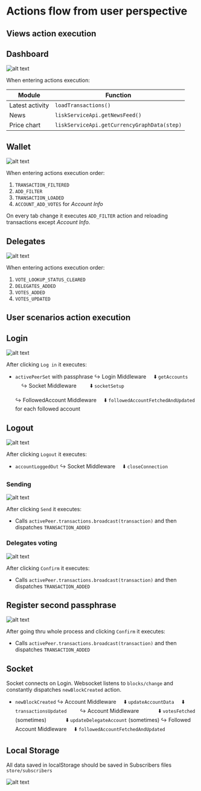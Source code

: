 # Actions flow from user perspective
## Views action execution

## Dashboard
![alt text](assets/dashboard_screen.png "Dashboard Screen")

When entering actions execution:

| Module          |                    Function                 |
| --------------- |---------------------------------------------|
| Latest activity | `loadTransactions()`                        |
| News            | `liskServiceApi.getNewsFeed()`              |
| Price chart     | `liskServiceApi.getCurrencyGraphData(step)` |


## Wallet
![alt text](assets/wallet_screen.png "Wallet Screen")

When entering actions execution order:

1. `TRANSACTION_FILTERED`
2. `ADD_FILTER`
3. `TRANSACTION_LOADED`
4. `ACCOUNT_ADD_VOTES` for *Account Info*

On every tab change it executes `ADD_FILTER` action and reloading transactions except *Account Info*.

## Delegates
![alt text](assets/delegates_screen.png "Delegates Screen")


When entering actions execution order:

1. `VOTE_LOOKUP_STATUS_CLEARED`
2. `DELEGATES_ADDED`
3. `VOTES_ADDED`
4. `VOTES_UPDATED`

## User scenarios action execution

## Login
![alt text](assets/login_screen.png "Login Screen")

After clicking `Log in` it executes:
- `activePeerSet` with passphrase
  ↪️ Login Middleware
  &nbsp;&nbsp;&nbsp;&nbsp;⬇️ `getAccounts`
  &nbsp;&nbsp;&nbsp;&nbsp;↪️ Socket Middleware
  &nbsp;&nbsp;&nbsp;&nbsp;&nbsp;&nbsp;&nbsp;&nbsp;⬇️ `socketSetup`

  ↪️ FollowedAccount Middleware
  &nbsp;&nbsp;&nbsp;&nbsp;⬇️ `followedAccountFetchedAndUpdated` for each followed account


## Logout
![alt text](assets/delegates_screen.png "Logout Screen")

After clicking `Logout` it executes:

- `accountLoggedOut`
  ↪️ Socket Middleware
  &nbsp;&nbsp;&nbsp;&nbsp;⬇️ `closeConnection`


### Sending
![alt text](assets/send_screen.png "Sending Screen")


After clicking `Send` it executes:
- Calls `activePeer.transactions.broadcast(transaction)` and then dispatches `TRANSACTION_ADDED`


### Delegates voting
![alt text](assets/voting_confirm_screen.png "Voting Screen")


After clicking `Confirm` it executes:
- Calls `activePeer.transactions.broadcast(transaction)` and then dispatches `TRANSACTION_ADDED`

## Register second passphrase
![alt text](assets/register_second_passphrase.png "Register Second Passphrase")


After going thru whole process and clicking `Confirm` it executes:
- Calls `activePeer.transactions.broadcast(transaction)` and then dispatches `TRANSACTION_ADDED`


## Socket
Socket connects on Login. Websocket listens to `blocks/change`
and constantly dispatches `newBlockCreated` action.

- `newBlockCreated`
  ↪️ Account Middleware
  &nbsp;&nbsp;&nbsp;&nbsp;⬇️ `updateAccountData`
  &nbsp;&nbsp;&nbsp;&nbsp;⬇️ `transactionsUpdated`
  &nbsp;&nbsp;&nbsp;&nbsp;&nbsp;&nbsp;&nbsp;&nbsp;↪️ Account Middleware
  &nbsp;&nbsp;&nbsp;&nbsp;&nbsp;&nbsp;&nbsp;&nbsp;&nbsp;&nbsp;&nbsp;&nbsp;⬇️ `votesFetched` (sometimes)
  &nbsp;&nbsp;&nbsp;&nbsp;&nbsp;&nbsp;&nbsp;&nbsp;&nbsp;&nbsp;&nbsp;&nbsp;⬇️ `updateDelegateAccount` (sometimes)
  ↪️ Followed Account Middleware
  &nbsp;&nbsp;&nbsp;&nbsp;⬇️ `followedAccountFetchedAndUpdated`


## Local Storage
  All data saved in localStorage should be saved in Subscribers files
  `store/subscribers`

  ![alt text](assets/subscribers_code.png "Subscribers Code")